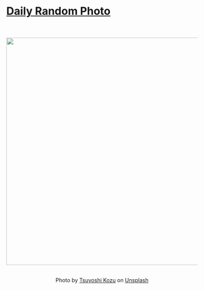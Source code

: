 # [Daily Random Photo](https://www.dailyrandomphoto.com/)

<div align="center">
  <br>
  <br>
  <a href="https://www.dailyrandomphoto.com/p/2025/2025-09-22/"><img src="https://images.unsplash.com/photo-1753660770721-a50a6185efc9?crop=entropy&cs=tinysrgb&fit=max&fm=jpg&ixid=M3w3NzUwOHwwfDF8cmFuZG9tfHx8fHx8fHx8MTc1ODUwMjEwM3w&ixlib=rb-4.1.0&q=80&w=1080" width="600px"></a>
  <br>
  <br>
  <p class="has-text-grey">Photo by <a href="https://unsplash.com/@tsuyoshikozu?utm_source=Daily%20Random%20Photo&amp;utm_medium=referral" target="_blank" rel="noopener noreferrer">Tsuyoshi Kozu</a> on <a href="https://unsplash.com/photos/soft-pink-tulips-bloom-in-a-field-Osf_pBFYQq4?utm_source=Daily%20Random%20Photo&amp;utm_medium=referral" target="_blank" rel="noopener noreferrer">Unsplash</a></p>
</div>
